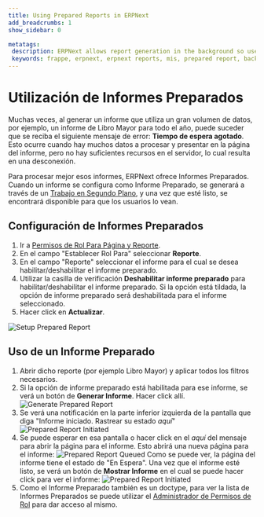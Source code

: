 ```yaml
---
title: Using Prepared Reports in ERPNext
add_breadcrumbs: 1
show_sidebar: 0

metatags:
 description: ERPNext allows report generation in the background so users can continue with their usual tasks while the report is being generated for them.
 keywords: frappe, erpnext, erpnext reports, mis, prepared report, background reports
---
```


<!-- add-breadcrumbs -->
# Utilización de Informes Preparados

Muchas veces, al generar un informe que utiliza un gran volumen de datos, por ejemplo, un informe de Libro Mayor para todo el año, puede suceder que se reciba el siguiente mensaje de error: **Tiempo de espera agotado**. Esto ocurre cuando hay muchos datos a procesar y presentar en la página del informe, pero no hay suficientes recursos en el servidor, lo cual resulta en una desconexión.

Para procesar mejor esos informes, ERPNext ofrece Informes Preparados. Cuando un informe se configura como Informe Preparado, se generará a través de un [Trabajo en Segundo Plano](https://frappe.io/docs/user/en/guides/app-development/running-background-jobs), y una vez que esté listo, se encontrará disponible para que los usuarios lo vean. 

## Configuración de Informes Preparados

1. Ir a [Permisos de Rol Para Página y Reporte](/docs/user/manual/es/setting-up/users-and-permissions/role-permission-for-page-and-report).
1. En el campo "Establecer Rol Para" seleccionar **Reporte**.
1. En el campo "Reporte" seleccionar el informe para el cual se desea habilitar/deshabilitar el informe preparado.
1. Utilizar la casilla de verificación **Deshabilitar informe preparado** para habilitar/deshabilitar el informe preparado. Si la opción está tildada, la opción de informe preparado será deshabilitada para el informe seleccionado. 
1. Hacer click en **Actualizar**.

<img alt="Setup Prepared Report" class="screenshot" src="{{docs_base_url}}/assets/img/articles/set-prep-report.gif">

## Uso de un Informe Preparado

1. Abrir dicho reporte (por ejemplo Libro Mayor) y aplicar todos los filtros necesarios.
1. Si la opción de informe preparado está habilitada para ese informe, se verá un botón de **Generar Informe**. Hacer click allí.
    <img alt="Generate Prepared Report" class="screenshot" src="{{docs_base_url}}/assets/img/articles/prepared-report-generate.png">
1. Se verá una notificación en la parte inferior izquierda de la pantalla que diga "Informe iniciado. Rastrear su estado _aquí_"
    <img alt="Prepared Report Initiated" class="screenshot" src="{{docs_base_url}}/assets/img/articles/prepared-report-bg.png">
1. Se puede esperar en esa pantalla o hacer click en el _aquí_ del mensaje para abrir la página para el informe. Esto abrirá una nueva página para el informe:
    <img alt="Prepared Report Queued" class="screenshot" src="{{docs_base_url}}/assets/img/articles/prepared-report-queued.png">
    Como se puede ver, la página del informe tiene el estado de "En Espera". Una vez que el informe esté listo, se verá un botón de **Mostrar Informe** en el cual se puede hacer click para ver el informe:
     <img alt="Prepared Report Initiated" class="screenshot" src="{{docs_base_url}}/assets/img/articles/prepared-report-page.png">
1. Como el Informe Preparado también es un doctype, para ver la lista de Informes Preparados se puede utilizar el [Administrador de Permisos de Rol](/docs/user/manual/es/setting-up/users-and-permissions/role-based-permissions) para dar acceso al mismo.
